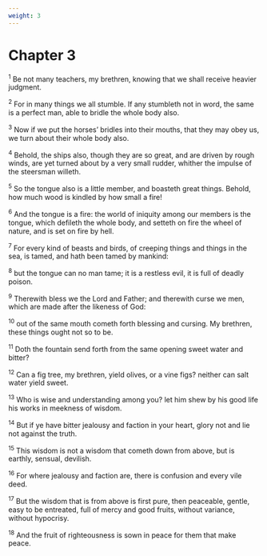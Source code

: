 ```yaml
---
weight: 3
---
```


# Chapter 3

<sup>1</sup> Be not many teachers, my brethren, knowing that we shall receive heavier judgment. 

<sup>2</sup> For in many things we all stumble. If any stumbleth not in word, the same is a perfect man, able to bridle the whole body also. 

<sup>3</sup> Now if we put the horses’ bridles into their mouths, that they may obey us, we turn about their whole body also. 

<sup>4</sup> Behold, the ships also, though they are so great, and are driven by rough winds, are yet turned about by a very small rudder, whither the impulse of the steersman willeth. 

<sup>5</sup> So the tongue also is a little member, and boasteth great things. Behold, how much wood is kindled by how small a fire! 

<sup>6</sup> And the tongue is a fire: the world of iniquity among our members is the tongue, which defileth the whole body, and setteth on fire the wheel of nature, and is set on fire by hell. 

<sup>7</sup> For every kind of beasts and birds, of creeping things and things in the sea, is tamed, and hath been tamed by mankind: 

<sup>8</sup> but the tongue can no man tame; it is a restless evil, it is full of deadly poison. 

<sup>9</sup> Therewith bless we the Lord and Father; and therewith curse we men, which are made after the likeness of God: 

<sup>10</sup> out of the same mouth cometh forth blessing and cursing. My brethren, these things ought not so to be. 

<sup>11</sup> Doth the fountain send forth from the same opening sweet water and bitter? 

<sup>12</sup> Can a fig tree, my brethren, yield olives, or a vine figs? neither can salt water yield sweet. 

<sup>13</sup> Who is wise and understanding among you? let him shew by his good life his works in meekness of wisdom. 

<sup>14</sup> But if ye have bitter jealousy and faction in your heart, glory not and lie not against the truth. 

<sup>15</sup> This wisdom is not a wisdom that cometh down from above, but is earthly, sensual, devilish. 

<sup>16</sup> For where jealousy and faction are, there is confusion and every vile deed. 

<sup>17</sup> But the wisdom that is from above is first pure, then peaceable, gentle, easy to be entreated, full of mercy and good fruits, without variance, without hypocrisy. 

<sup>18</sup> And the fruit of righteousness is sown in peace for them that make peace. 


